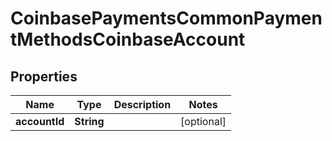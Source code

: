
# CoinbasePaymentsCommonPaymentMethodsCoinbaseAccount

## Properties
Name | Type | Description | Notes
------------ | ------------- | ------------- | -------------
**accountId** | **String** |  |  [optional]



